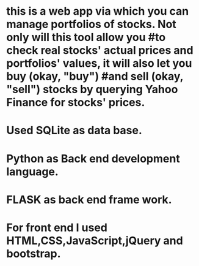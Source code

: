 # this is a web app via which you can manage portfolios of stocks. Not only will this tool allow you #to check real stocks' actual prices and portfolios' values, it will also let you buy (okay, "buy") #and sell (okay, "sell") stocks by querying Yahoo Finance for stocks' prices.
# Used SQLite as data base.
# Python as Back end development language.
# FLASK as back end frame work.
# For front end I used HTML,CSS,JavaScript,jQuery and bootstrap.